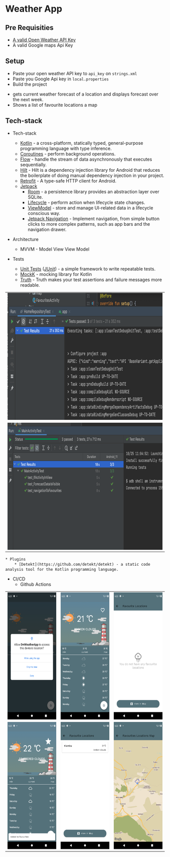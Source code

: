 # Weather App


## Pre Requisities
- [A valid Open Weather API Key](https://openweathermap.org/appid)
- A valid Google maps Api Key

## Setup
 - Paste your open weather API key to ``api_key`` on `strings.xml`
 - Paste you Google Api key in ``local.properties``
 - Build the project

* gets current weather forecast of a location and displays forecast over the next week.
* Shows a list of favourite locations a map

## Tech-stack

* Tech-stack
    * [Kotlin](https://kotlinlang.org/) - a cross-platform, statically typed, general-purpose programming language with type inference.
    * [Coroutines](https://kotlinlang.org/docs/reference/coroutines-overview.html) - perform background operations.
    * [Flow](https://kotlinlang.org/docs/reference/coroutines/flow.html) - handle the stream of data asynchronously that executes sequentially.
    * [Hilt](https://developer.android.com/training/dependency-injection/hilt-android) - Hilt is a dependency injection library for Android that reduces the boilerplate of doing manual dependency injection in your project.
    * [Retrofit](https://square.github.io/retrofit/) - A type-safe HTTP client for Android.
    * [Jetpack](https://developer.android.com/jetpack)
        * [Room](https://developer.android.com/topic/libraries/architecture/room) - a persistence library provides an abstraction layer over SQLite.
        * [Lifecycle](https://developer.android.com/topic/libraries/architecture/lifecycle) - perform action when lifecycle state changes.
        * [ViewModel](https://developer.android.com/topic/libraries/architecture/viewmodel) - store and manage UI-related data in a lifecycle conscious way.
        * [Jetpack Navigation](https://developer.android.com/guide/navigation/navigation-getting-started) -  Implement navigation, from simple button clicks to more complex patterns, such as app bars and the navigation drawer.

* Architecture
    * MVVM - Model View View Model
* Tests
    * [Unit Tests](https://en.wikipedia.org/wiki/Unit_testing) ([JUnit](https://junit.org/junit4/)) - a simple framework to write repeatable tests.
    * [MockK](https://github.com/mockk) - mocking library for Kotlin
    * [Truth](https://github.com/google/truth) - Truth makes your test assertions and failure messages more readable.

<table>
<tr>
<td>
<img  width="800" height="400" src="./screenshort/tests.png"/>
</td>
</tr>
<td>
<img  width="800" height="400" src="./screenshort/test2.png"/>
</td>
</tr>
</table>

    * Plugins
        * [Detekt](https://github.com/detekt/detekt) - a static code analysis tool for the Kotlin programming language.

* CI/CD
    * Github Actions

<table>
<tr>
<td>
<img  width="200" height="400" src="./screenshort/8.png"/>
</td>
<td>
<img  width="200" height="400" src="./screenshort/9.png"/>
</td>
<td>
<img  width="200" height="400" src="./screenshort/10.png"/>
</td>
</tr>

<tr>
<td>
<img  width="200" height="400" src="./screenshort/3.png"/>
</td>
<td>
<img  width="200" height="400" src="./screenshort/11.png"/>
</td>
<td>
<img  width="200" height="400" src="./screenshort/12.png"/>
</td>
</table>



